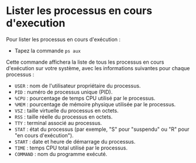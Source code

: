 # Lister les processus en cours d'execution

Pour lister les processus en cours d'exécution :

* Tapez la commande `ps aux`

Cette commande affichera la liste de tous les processus en cours d'exécution sur votre système, avec les informations suivantes pour chaque processus :

* `USER` : nom de l'utilisateur propriétaire du processus.
* `PID` : numéro de processus unique (PID).
* `%CPU` : pourcentage de temps CPU utilisé par le processus.
* `%MEM` : pourcentage de mémoire physique utilisée par le processus.
* `VSZ` : taille virtuelle du processus en octets.
* `RSS` : taille réelle du processus en octets.
* `TTY` : terminal associé au processus.
* `STAT` : état du processus (par exemple, "S" pour "suspendu" ou "R" pour "en cours d'exécution").
* `START` : date et heure de démarrage du processus.
* `TIME` : temps CPU total utilisé par le processus.
* `COMMAND` : nom du programme exécuté.
